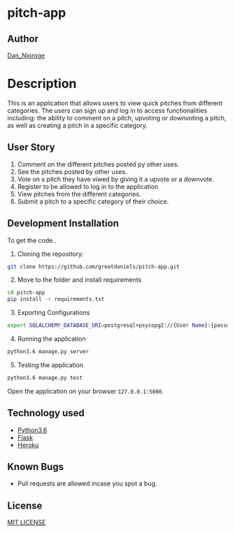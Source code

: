 # pitch-app

## Author

[Dan_Njoroge](https://github.com/greatdaniels)

# Description
This is an application that allows users to view quick pitches from different categories. The users can sign up and log in to access functionalities including: the ability to comment on a pitch, upvoting or downvoting a pitch, as well as creating a pitch in a specific category.

## User Story

1. Comment on the different pitches posted py other uses.
2. See the pitches posted by other uses.
3. Vote on s pitch they have viwed by giving it a upvote or a downvote.
4. Register to be allowed to log in to the application
5. View pitches from the different categories.
6. Submit a pitch to a specific category of their choice.

## Development Installation
To get the code..

1. Cloning the repository:
  ```bash
  git clone https://github.com/greatdaniels/pitch-app.git
  ```
2. Move to the folder and install requirements
  ```bash
  cd pitch-app
  pip install -r requirements.txt
  ```
3. Exporting Configurations
  ```bash
  export SQLALCHEMY_DATABASE_URI=postgresql+psycopg2://{User Name}:{password}@localhost/{database name}
  ```
4. Running the application
  ```bash
  python3.6 manage.py server
  ```
5. Testing the application
  ```bash
  python3.6 manage.py test
  ```
Open the application on your browser `127.0.0.1:5000`.


## Technology used

* [Python3.6](https://www.python.org/)
* [Flask](http://flask.pocoo.org/)
* [Heroku](https://heroku.com)


## Known Bugs
* Pull requests are allowed incase you spot a bug.

## License
[MIT LICENSE](./license)